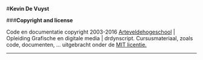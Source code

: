 #**Kevin De Vuyst**

###**Copyright and license**

Code en documentatie copyright 2003-2016 [Arteveldehogeschool](www.arteveldehogeschool.be) | Opleiding Grafische en digitale media | drdynscript. Cursusmateriaal, zoals code, documenten, ... uitgebracht onder de [MIT licentie.](https://github.com/gdm-201516-mmp2/nmdad1/blob/master/LICENSE)

---------